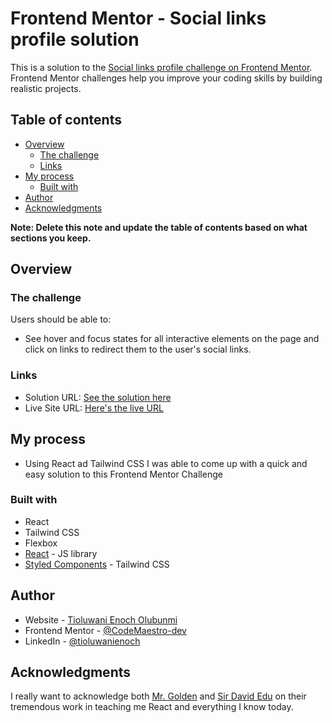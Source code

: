 # Frontend Mentor - Social links profile solution

This is a solution to the [Social links profile challenge on Frontend Mentor](https://www.frontendmentor.io/challenges/social-links-profile-UG32l9m6dQ). Frontend Mentor challenges help you improve your coding skills by building realistic projects.

## Table of contents

- [Overview](#overview)
  - [The challenge](#the-challenge)
  - [Links](#links)
- [My process](#my-process)
  - [Built with](#built-with)
- [Author](#author)
- [Acknowledgments](#acknowledgments)

**Note: Delete this note and update the table of contents based on what sections you keep.**

## Overview

### The challenge

Users should be able to:

- See hover and focus states for all interactive elements on the page and click on links to redirect them to the user's social links.

### Links

- Solution URL: [See the solution here](https://my-social-links.onrender.com/)
- Live Site URL: [Here's the live URL](https://my-social-links.onrender.com/)

## My process

- Using React ad Tailwind CSS I was able to come up with a quick and easy solution to this Frontend Mentor Challenge

### Built with

- React
- Tailwind CSS
- Flexbox
- [React](https://react.dev/) - JS library
- [Styled Components](https://styled-components.com/) - Tailwind CSS

## Author

- Website - [Tioluwani Enoch Olubunmi](https://tioluwani-enoch-olubunmi.onrender.com/)
- Frontend Mentor - [@CodeMaestro-dev](https://www.frontendmentor.io/profile/CodeMaestro-dev)
- LinkedIn - [@tioluwanienoch](https://www.linkedin.com/in/tioluwani-olubunmi-52557428b/)

## Acknowledgments

I really want to acknowledge both [Mr. Golden](https://www.linkedin.com/in/goldenazubuike/) and [Sir David Edu](https://www.linkedin.com/in/david-edu/) on their tremendous work in teaching me React and everything I know today.